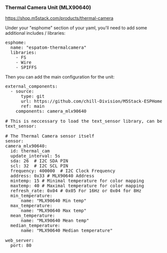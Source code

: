 ### Thermal Camera Unit (MLX90640)

https://shop.m5stack.com/products/thermal-camera


Under your "esphome" section of your yaml, you'll need to add some additional includes / libraries:
<pre>
esphome:
  name: "espatom-thermalcamera"
  libraries:
    - FS
    - Wire
    - SPIFFS
</pre>

Then you can add the main configuration for the unit:
<pre>
external_components:
  - source:
      type: git
      url: https://github.com/chill-Division/M5Stack-ESPHome/
      ref: main
    components: camera_mlx90640

# This is neccessary to load the text_sensor library, can be left empty though
text_sensor:

# The Thermal Camera sensor itself
sensor:
camera_mlx90640:
  id: thermal_cam
  update_interval: 5s
  sda: 26  # I2C SDA PIN
  scl: 32  # I2C SCL PIN
  frequency: 400000  # I2C Clock Frequency
  address: 0x33 # MLX90640 Address
  mintemp: 15 # Minimal temperature for color mapping
  maxtemp: 40 # Maximal temperature for color mapping
  refresh_rate: 0x04 # 0x05 For 16Hz or 0x04 for 8Hz
  min_temperature:
      name: "MLX90640 Min temp"
  max_temperature:
      name: "MLX90640 Max temp"
  mean_temperature:
      name: "MLX90640 Mean temp"
  median_temperature:
      name: "MLX90640 Median temperature"

web_server:
  port: 80
</pre>
